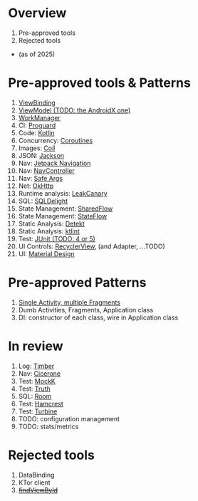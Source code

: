 # Overview
1. Pre-approved tools
1. Rejected tools
- (as of 2025)


# Pre-approved tools & Patterns
1. [ViewBinding](https://developer.android.com/topic/libraries/view-binding)
1. [ViewModel (TODO: the AndroidX one)](TODO)
1. [WorkManager](https://developer.android.com/develop/background-work/background-tasks/persistent/getting-started)
1. CI: [Proguard](https://developer.android.com/topic/performance/app-optimization/enable-app-optimization)
1. Code: [Kotlin](https://kotlinlang.org/)
1. Concurrency: [Coroutines](https://kotlinlang.org/docs/coroutines-overview.html)
1. Images: [Coil](https://coil-kt.github.io/coil/)
1. JSON: [Jackson](https://github.com/FasterXML/jackson)
1. Nav: [Jetpack Navigation](https://developer.android.com/guide/navigation)
1. Nav: [NavController](https://developer.android.com/guide/navigation/navcontroller)
1. Nav: [Safe Args](https://developer.android.com/guide/navigation/use-graph/safe-args)
1. Net: [OkHttp](https://square.github.io/okhttp/)
1. Runtime analysis: [LeakCanary](https://square.github.io/leakcanary/)
1. SQL: [SQLDelight](https://github.com/sqldelight/sqldelight)
1. State Management: [SharedFlow](https://kotlinlang.org/api/kotlinx.coroutines/kotlinx-coroutines-core/kotlinx.coroutines.flow/-shared-flow/)
1. State Management: [StateFlow](https://kotlinlang.org/api/kotlinx.coroutines/kotlinx-coroutines-core/kotlinx.coroutines.flow/-state-flow/)
1. Static Analysis: [Detekt](https://github.com/detekt/detekt)
1. Static Analysis: [ktlint](https://github.com/pinterest/ktlint)
1. Test: [JUnit (TODO: 4 or 5)](TODO)
1. UI Controls: [RecyclerView](TODO), (and Adapter, ...TODO)
1. UI: [Material Design](TODO)


# Pre-approved Patterns
1. [Single Activity, multiple Fragments](https://developer.android.com/guide/fragments/communicate)
1. Dumb Activities, Fragments, Application class
1. DI: constructor of each class, wire in Application class


# In review
1. Log: [Timber](https://github.com/JakeWharton/timber)
1. Nav: [Cicerone](https://github.com/terrakok/Cicerone)
1. Test: [MockK](https://mockk.io/ANDROID.html)
1. Test: [Truth](https://truth.dev/)
1. SQL: [Room](TODO)
1. Test: [Hamcrest](TODO)
1. Test: [Turbine](https://github.com/cashapp/turbine)
1. TODO: configuration management
1. TODO: stats/metrics


# Rejected tools
1. DataBinding
1. KTor client
1. ~~[findViewById](https://developer.android.com/reference/android/view/View#findViewById(int))~~
